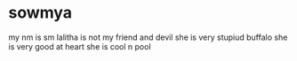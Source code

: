 # sowmya
my nm is sm
lalitha is not my friend and devil
she is very stupiud buffalo
she is very good at heart
she is cool n pool
